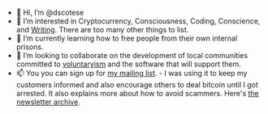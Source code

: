 - 👋 Hi, I’m @dscotese
- 👀 I’m interested in Cryptocurrency, Consciousness, Coding, Conscience, and [Writing](https://litmocracy.blogspot.com).  There are too many other things to list.
- 🌱 I’m currently learning how to free people from their own internal prisons.
- 💞️ I’m looking to collaborate on the development of local communities committed to [voluntaryism](https://voluntaryist.com) and the software that will support them.
- 📫 You you can sign up for [my mailing list](http://eepurl.com/Pp7jf). - I was using it to keep my customers informed and also encourage others to deal bitcoin until I got arrested. It also explains more about how to avoid scammers. Here's [the newsletter archive](http://goo.gl/ZNjWe9).

<!---
dscotese/dscotese is a ✨ special ✨ repository because its `README.md` (this file) appears on your GitHub profile.
You can click the Preview link to take a look at your changes.
--->
